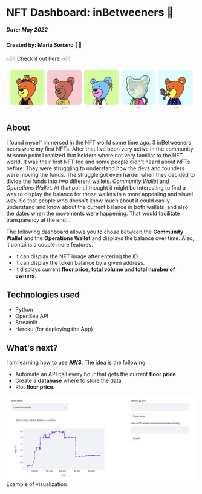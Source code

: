 # NFT Dashboard: inBetweeners 🧸
##### Date: May 2022
#### Created by: Maria Soriano 👋🏼


👉🏼 [Check it out here](https://inbetweeners.herokuapp.com) 👈🏼

![Collection images](screenshot2.png)

## About
I found myself immersed in the NFT world some time ago. 3 inBetweeners bears were my first NFTs.
After that I've been very active in the community. At some point I realized that holders where not very familiar to the NFT world. It was their first NFT too and some people didn't heard about NFTs before. They were struggling to understand how the devs and founders were moving the funds. The struggle got even harder when they decided to divide the funds into two different wallets. *Community Wallet* and *Operations Wallet*. At that point I thought it might be interesting to find a way to display the balance for those wallets in a more appealing and visual way. So that people who doesn't know much about it could easily understand and know about the current balance in both wallets, and also the dates when the movements were happening. That would facilitate transparency at the end...


The following dashboard allows you to chose between the **Community Wallet** and the **Operations Wallet** and displays the balance over time.
Also, it contains a couple more features.
- It can display the NFT image after entering the ID.
- It can display the token balance by a given address.
- It displays current **floor price**, **total volume** and **total number of owners**.

## Technologies used
* Python
* OpenSea API
* Streamlit
* Heroku (for deploying the App)

## What's next?
I am learning how to use **AWS**. The idea is the following:
- Automate an API call every hour that gets the current **floor price**
- Create a **database** where to store the data
- Plot **floor price**. 

![Screenshot](screenshot1.png)
Example of visualization
